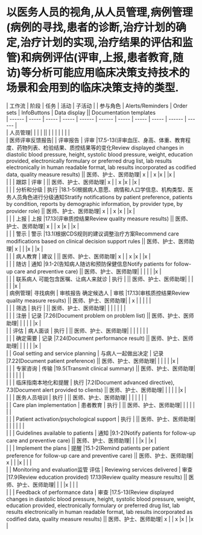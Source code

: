 # 以医务人员的视角,从人员管理,病例管理(病例的寻找,患者的诊断,治疗计划的确定,治疗计划的实现,治疗结果的评估和监管)和病例评估(评审,上报,患者教育,随访)等分析可能应用临床决策支持技术的场景和会用到的临床决策支持的类型.

| 工作流 | 阶段 | 任务 | 活动 | 子活动 | | 参与角色  | Alerts/Reminders |   Order sets |  InfoButtons  | Data display  ||  Documentation templates    
| ------ | ----- | ----- | ----- | ------ | ------ | ----- | ----- | ----- | ------ | ------ |    
| 人员管理|  |  |  | || |  |  |  | | | |    
| 医师评审反馈报告|  | 评审报告 | 评审 |17.5-13(评审血压、身高、体重、教育程度、药物列表、检验结果、质控结果等的变化Review displayed changes in diastolic blood pressure, height, systolic blood pressure, weight, education provided, electronically formulary or preferred drug list, lab results electronically in human readable format, lab results incorporated as codified data, quality measure results) || 医师、护士、医师助理| x |  | x |x | |x |    
| |  | 跟踪 | 评审 | || 医师、护士、医师助理| x |  | x |x | |x |    
| |  | 分析和分级 | 执行 |18.1-5(根据病人意愿、病情和人口学信息、机构类型、医务人员角色进行分级通知Stratify notifications by patient preference, patients by condition, reports by demographic information, by provider type, by provider role) || 医师、护士、医师助理| x |  | x |x | |x |    
| |  | 上报 | 上报 |17.13(评审质控结果Review quality measure results) || 医师、护士、医师助理| x |  | x |x | |x |    
| |  | 警示 | 警示 |13.1(根据CDS规则的建议调整治疗方案Recommend care modifications based on clinical decision support rules || 医师、护士、医师助理| x |  |  |x | |x |    
| |  | 病人教育 | 建议 | || 医师、护士、医师助理| x |  | x |x | |x |    
| |  | 随访 | 通知 |9.1-2(告知病人随访和预防保健信息Notify patients for follow-up care and preventive care) || 医师、护士、医师助理|  |  |  | | |x |    
| |  | 联系病人 可能包含医嘱、让病人来就诊 | 执行 | || 医师、护士、医师助理|  |  |  | | |x |    
| 病例管理| 寻找病例 | 审核报告 确定候选人 | 审核 |17.13(审核质控结果Review quality measure results) || 医师、护士、医师助理|  | x |  | | | |    
| |  | 筛选 | 执行 | || 医师、护士、医师助理|  |  |  | | | |    
| |  | 注册 | 记录 |7.26(Document problem on problem list) || 医师、护士、医师助理|  |  |  | | |x |    
| | 评估 | 病人面谈 | 执行 | || 医师、护士、医师助理|  |  |  | | | |    
| |  | 确定需要 | 记录 |7.24(Document performance result) || 医师、护士、医师助理|  |  |  | | |x |    
| | Goal setting and service planning | 与病人一起做出决定 | 记录 |7.22(Document patient preference) || 医师、护士、医师助理|  |  |  | | |x |    
| |  | 专家咨询 | 传输 |19.5(Transmit clinical summary) || 医师、护士、医师助理|  |  |  | | | |    
| |  | 临床指南本地化和提醒 | 执行 |7.2(Document advanced directive), 7.3(Document alert provided to clients) || 医师、护士、医师助理|  |  |  | | |x |    
| |  | 医务人员培训 | 执行 | || 医师、护士、医师助理|  |  |  | | | |    
| | Care plan implementation | 患者教育 | 执行 | || 医师、护士、医师助理|  |  |  | | | |    
| |  | Patient activation/psychological support | 执行 | || 医师、护士、医师助理|  |  |  | | | |    
| |  | Guidelines available to patients | 通知 |9.1-2(Notify patients for follow-up care and preventive care) || 医师、护士、医师助理|  |  |  |x | |x |    
| |  | Implement the plans | 提醒 |15.1-2(Remind patients per patient preference for follow-up care and preventive care) || 医师、护士、医师助理| x |  |  |x | | |    
| | Monitoring and evaluation监管 评估 | Reviewing services delivered | 审查 |17.9(Review education provided) 17.13(Review quality measure results) || 医师、护士、医师助理|  |  |  |x | | |    
| |  | Feedback of performance data | 审查 |17.5-13(Review displayed changes in diastolic blood pressure, height, systolic blood pressure, weight, education provided, electronically formulary or preferred drug list, lab results electronically in human readable format, lab results incorporated as codified data, quality measure results) || 医师、护士、医师助理| x |  | x |x | |x |    